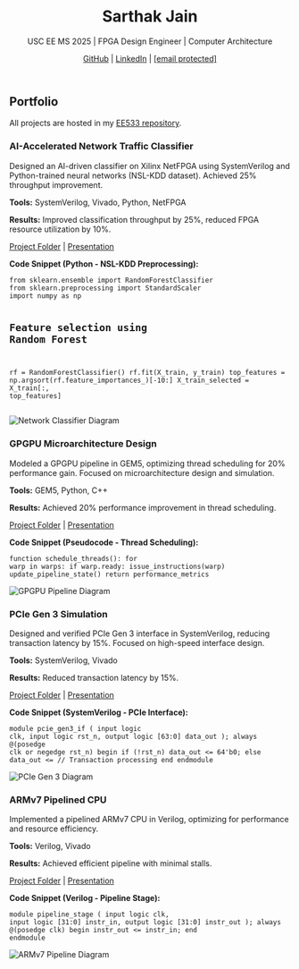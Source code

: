 <!DOCTYPE html>
<html lang="en">
<body class="bg-gray-100 font-sans">
    <header class="bg-blue-600 text-white text-center py-8">
        <h1 class="text-4xl font-bold">Sarthak Jain</h1>
        <p class="text-xl">USC EE MS 2025 | FPGA Design Engineer | Computer Architecture</p>
        <p class="mt-2">
            <a href="https://github.com/SARTHAK-JAIN-ASIC" class="text-white underline">GitHub</a> | 
            <a href="https://linkedin.com/in/sarthak-jain-asic" class="text-white underline">LinkedIn</a> | 
            <a href="/cdn-cgi/l/email-protection" class="__cf_email__" data-cfemail="9ceffdeee8f4fdf7dce9efffb2f9f8e9">[email&#160;protected]</a>
        </p>
    </header>
    <section class="max-w-4xl mx-auto my-8">
        <h2 class="text-3xl font-bold mb-4">Portfolio</h2>
        <p class="mb-4">All projects are hosted in my <a href="https://github.com/SARTHAK-JAIN-ASIC/EE533" class="text-blue-600 underline">EE533 repository</a>.</p>
        <div class="grid grid-cols-1 gap-6">
            <div class="bg-white p-6 rounded-lg shadow-md">
                <h3 class="text-2xl font-semibold">AI-Accelerated Network Traffic Classifier</h3>
                <p class="mt-2">Designed an AI-driven classifier on Xilinx NetFPGA using SystemVerilog and Python-trained neural networks (NSL-KDD dataset). Achieved 25% throughput improvement.</p>
                <p class="mt-2"><strong>Tools:</strong> SystemVerilog, Vivado, Python, NetFPGA</p>
                <p class="mt-2"><strong>Results:</strong> Improved classification throughput by 25%, reduced FPGA resource utilization by 10%.</p>
                <p class="mt-2">
                    <a href="https://github.com/SARTHAK-JAIN-ASIC/EE533/tree/main/network-classifier" class="text-blue-600 underline">Project Folder</a> | 
                    <a href="https://drive.google.com/your-network-presentation-link" class="text-blue-600 underline">Presentation</a>
                </p>
                <p class="mt-2"><strong>Code Snippet (Python - NSL-KDD Preprocessing):</strong></p>
                <pre><code>from sklearn.ensemble import RandomForestClassifier
from sklearn.preprocessing import StandardScaler
import numpy as np

# Feature selection using Random Forest
rf = RandomForestClassifier()
rf.fit(X_train, y_train)
top_features = np.argsort(rf.feature_importances_)[-10:]
X_train_selected = X_train[:, top_features]</code></pre>
                <img src="network_classifier_diagram.png" alt="Network Classifier Diagram" class="mt-4 w-full rounded">
            </div>
            <div class="bg-white p-6 rounded-lg shadow-md">
                <h3 class="text-2xl font-semibold">GPGPU Microarchitecture Design</h3>
                <p class="mt-2">Modeled a GPGPU pipeline in GEM5, optimizing thread scheduling for 20% performance gain. Focused on microarchitecture design and simulation.</p>
                <p class="mt-2"><strong>Tools:</strong> GEM5, Python, C++</p>
                <p class="mt-2"><strong>Results:</strong> Achieved 20% performance improvement in thread scheduling.</p>
                <p class="mt-2">
                    <a href="https://github.com/SARTHAK-JAIN-ASIC/EE533/tree/main/gpgpu-microarchitecture" class="text-blue-600 underline">Project Folder</a> | 
                    <a href="https://drive.google.com/your-gpgpu-presentation-link" class="text-blue-600 underline">Presentation</a>
                </p>
                <p class="mt-2"><strong>Code Snippet (Pseudocode - Thread Scheduling):</strong></p>
                <pre><code>function schedule_threads():
    for warp in warps:
        if warp.ready:
            issue_instructions(warp)
            update_pipeline_state()
    return performance_metrics</code></pre>
                <img src="gpgpu_diagram.png" alt="GPGPU Pipeline Diagram" class="mt-4 w-full rounded">
            </div>
            <div class="bg-white p-6 rounded-lg shadow-md">
                <h3 class="text-2xl font-semibold">PCIe Gen 3 Simulation</h3>
                <p class="mt-2">Designed and verified PCIe Gen 3 interface in SystemVerilog, reducing transaction latency by 15%. Focused on high-speed interface design.</p>
                <p class="mt-2"><strong>Tools:</strong> SystemVerilog, Vivado</p>
                <p class="mt-2"><strong>Results:</strong> Reduced transaction latency by 15%.</p>
                <p class="mt-2">
                    <a href="https://github.com/SARTHAK-JAIN-ASIC/EE533/tree/main/pcie-gen3" class="text-blue-600 underline">Project Folder</a> | 
                    <a href="https://drive.google.com/your-pcie-presentation-link" class="text-blue-600 underline">Presentation</a>
                </p>
                <p class="mt-2"><strong>Code Snippet (SystemVerilog - PCIe Interface):</strong></p>
                <pre><code>module pcie_gen3_if (
    input logic clk,
    input logic rst_n,
    output logic [63:0] data_out
);
    always @(posedge clk or negedge rst_n) begin
        if (!rst_n) data_out <= 64'b0;
        else data_out <= // Transaction processing
    end
endmodule</code></pre>
                <img src="pcie_diagram.png" alt="PCIe Gen 3 Diagram" class="mt-4 w-full rounded">
            </div>
            <div class="bg-white p-6 rounded-lg shadow-md">
                <h3 class="text-2xl font-semibold">ARMv7 Pipelined CPU</h3>
                <p class="mt-2">Implemented a pipelined ARMv7 CPU in Verilog, optimizing for performance and resource efficiency.</p>
                <p class="mt-2"><strong>Tools:</strong> Verilog, Vivado</p>
                <p class="mt-2"><strong>Results:</strong> Achieved efficient pipeline with minimal stalls.</p>
                <p class="mt-2">
                    <a href="https://github.com/SARTHAK-JAIN-ASIC/EE533/tree/main/armv7-cpu" class="text-blue-600 underline">Project Folder</a> | 
                    <a href="https://drive.google.com/your-armv7-presentation-link" class="text-blue-600 underline">Presentation</a>
                </p>
                <p class="mt-2"><strong>Code Snippet (Verilog - Pipeline Stage):</strong></p>
                <pre><code>module pipeline_stage (
    input logic clk,
    input logic [31:0] instr_in,
    output logic [31:0] instr_out
);
    always @(posedge clk) begin
        instr_out <= instr_in;
    end
endmodule</code></pre>
                <img src="armv7_diagram.png" alt="ARMv7 Pipeline Diagram" class="mt-4 w-full rounded">
            </div>
        </div>
    </section>
<script data-cfasync="false" src="/cdn-cgi/scripts/5c5dd728/cloudflare-static/email-decode.min.js"></script><script>(function(){function c(){var b=a.contentDocument||a.contentWindow.document;if(b){var d=b.createElement('script');d.innerHTML="window.__CF$cv$params={r:'9642e09ee9732ec3',t:'MTc1MzM1NDQ0NC4wMDAwMDA='};var a=document.createElement('script');a.nonce='';a.src='/cdn-cgi/challenge-platform/scripts/jsd/main.js';document.getElementsByTagName('head')[0].appendChild(a);";b.getElementsByTagName('head')[0].appendChild(d)}}if(document.body){var a=document.createElement('iframe');a.height=1;a.width=1;a.style.position='absolute';a.style.top=0;a.style.left=0;a.style.border='none';a.style.visibility='hidden';document.body.appendChild(a);if('loading'!==document.readyState)c();else if(window.addEventListener)document.addEventListener('DOMContentLoaded',c);else{var e=document.onreadystatechange||function(){};document.onreadystatechange=function(b){e(b);'loading'!==document.readyState&&(document.onreadystatechange=e,c())}}}})();</script></body>
</html>
